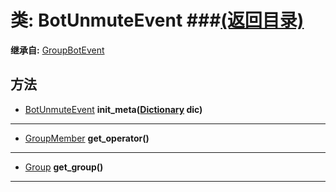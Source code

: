# 类: BotUnmuteEvent ###[(返回目录)](README.md)  
  
**继承自:** [GroupBotEvent](GroupBotEvent.md)  
  
## 方法 
  
- [BotUnmuteEvent](BotUnmuteEvent.md) **init_meta([Dictionary](https://docs.godotengine.org/en/latest/classes/class_dictionary.html) dic)**  
  
---  
  
- [GroupMember](GroupMember.md) **get_operator()**  
  
---  
  
- [Group](Group.md) **get_group()**  
  
---  
  

